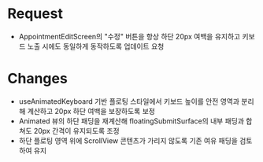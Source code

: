 # Request
- AppointmentEditScreen의 "수정" 버튼을 항상 하단 20px 여백을 유지하고 키보드 노출 시에도 동일하게 동작하도록 업데이트 요청

# Changes
- useAnimatedKeyboard 기반 플로팅 스타일에서 키보드 높이를 안전 영역과 분리해 계산하고 20px 하단 여백을 보장하도록 보정
- Animated 뷰의 하단 패딩을 재계산해 floatingSubmitSurface의 내부 패딩과 합쳐도 20px 간격이 유지되도록 조정
- 하단 플로팅 영역 위에 ScrollView 콘텐츠가 가리지 않도록 기존 여유 패딩을 검토하여 유지
